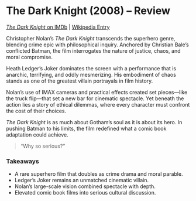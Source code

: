 # The Dark Knight (2008) – Review

[*The Dark Knight* on IMDb](https://www.imdb.com/title/tt0468569/) | [Wikipedia Entry](https://en.wikipedia.org/wiki/The_Dark_Knight_(film))

Christopher Nolan’s *The Dark Knight* transcends the superhero genre, blending crime epic with philosophical inquiry. Anchored by Christian Bale’s conflicted Batman, the film interrogates the nature of justice, chaos, and moral compromise.  

Heath Ledger’s Joker dominates the screen with a performance that is anarchic, terrifying, and oddly mesmerizing. His embodiment of chaos stands as one of the greatest villain portrayals in film history.  

Nolan’s use of IMAX cameras and practical effects created set pieces—like the truck flip—that set a new bar for cinematic spectacle. Yet beneath the action lies a story of ethical dilemmas, where every character must confront the cost of their choices.  

*The Dark Knight* is as much about Gotham’s soul as it is about its hero. In pushing Batman to his limits, the film redefined what a comic book adaptation could achieve.  

> “Why so serious?”  

### Takeaways
- A rare superhero film that doubles as crime drama and moral parable.  
- Ledger’s Joker remains an unmatched cinematic villain.  
- Nolan’s large-scale vision combined spectacle with depth.  
- Elevated comic book films into serious cultural discussion.  
